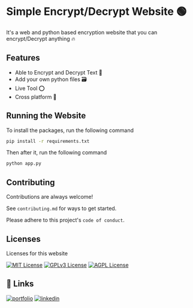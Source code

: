 
# Simple Encrypt/Decrypt Website 🟢

It's a web and python based encryption website that you can encrypt/Decrypt anything 🔥


## Features

- Able to Encrypt and Decrypt Text 💬
- Add your own python files 🗃️
- Live Tool ⭕
- Cross platform 📲


## Running the Website

To install the packages, run the following command

```bash
pip install -r requirements.txt
```
Then after it, run the following command

```bash
python app.py
```

## Contributing

Contributions are always welcome!

See `contributing.md` for ways to get started.

Please adhere to this project's `code of conduct`.


## Licenses

Licenses for this website

[![MIT License](https://img.shields.io/badge/License-MIT-green.svg)](https://choosealicense.com/licenses/mit/)
[![GPLv3 License](https://img.shields.io/badge/License-GPL%20v3-yellow.svg)](https://opensource.org/licenses/)
[![AGPL License](https://img.shields.io/badge/license-AGPL-blue.svg)](http://www.gnu.org/licenses/agpl-3.0)


## 🔗 Links
[![portfolio](https://img.shields.io/badge/my_portfolio-000?style=for-the-badge&logo=ko-fi&logoColor=white)](https://psychodev.quebitml.com)
[![linkedin](https://img.shields.io/badge/Discord-%235865F2.svg?style=for-the-badge&logo=discord&logoColor=white)](https://discord.gg/YsvByDYFTA)


